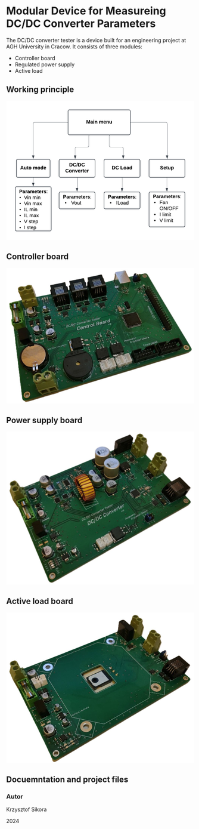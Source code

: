 # Modular Device for Measureing DC/DC Converter Parameters

The DC/DC converter tester is a device built for an engineering project at AGH University in Cracow. 
It consists of three modules: 
* Controller board
* Regulated power supply
* Active load

## Working principle

![Menu diagram](\Dokumentacja_projektu\Engineering_project\images\menu_diagram.png)



## Controller board

![Controller board PCB](\Dokumentacja_projektu\Engineering_project\images\controller_PCB.jpg)


## Power supply board

![Power supply board PCB](\Dokumentacja_projektu\Engineering_project\images\converter_PCB.jpg)



## Active load board

![Active load board PCB](\Dokumentacja_projektu\Engineering_project\images\dc_load_PCB.jpg)



## Docuemntation and project files




### Autor
Krzysztof Sikora

2024
